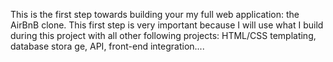 This is the first step towards building your my full web application: the AirBnB clone. This first step is very important
because I will use what I build during this project with all other following projects: HTML/CSS templating, database stora
ge, API, front-end integration....
